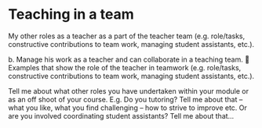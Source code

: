 # Teaching in a team

My other roles as a teacher as a part of the teacher team (e.g. role/tasks, constructive contributions to team work, managing student assistants, etc.).

b. Manage his work as a teacher and can collaborate in a teaching team.
 Examples that show the role of the teacher in teamwork (e.g. role/tasks, constructive contributions to team work, managing student assistants, etc.).

Tell me about what other roles you have undertaken within your module or as an off shoot of your course. E.g. Do you tutoring? Tell me about that – what you like, what you find challenging – how to strive to improve etc. Or are you involved coordinating student assistants? Tell me about that…